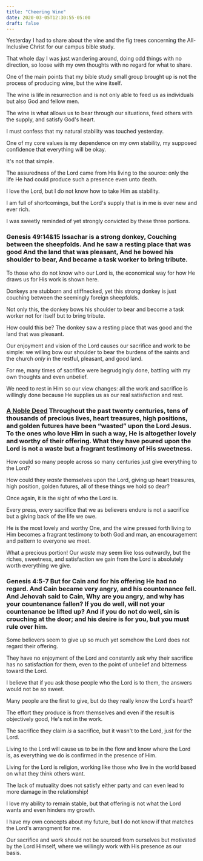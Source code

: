 ```yaml
---
title: "Cheering Wine"
date: 2020-03-05T12:30:55-05:00
draft: false
---
```


Yesterday I had to share about the vine and the fig trees concerning the All-Inclusive Christ for our campus bible study.

That whole day I was just wandering around, doing odd things with no direction, so loose with my own thoughts with no regard for what to share.

One of the main points that my bible study small group brought up is not the process of producing wine, but the wine itself.

The wine is life in resurrection and is not only able to feed us as individuals but also God and fellow men.

The wine is what allows us to bear through our situations, feed others with the supply, and satisfy God's heart.

I must confess that my natural stability was touched yesterday.

One of my core values is my dependence on my own stability, my supposed confidence that everything will be okay.

It's not that simple.

The assuredness of the Lord came from His living to the source: only the life He had could produce such a presence even unto death.

I love the Lord, but I do not know how to take Him as stability.

I am full of shortcomings, but the Lord's supply that is in me is ever new and ever rich.

I was sweetly reminded of yet strongly convicted by these three portions.

### **Genesis 49:14&15** Issachar is a strong donkey, Couching between the sheepfolds. And he saw a resting place that was good And the land that was pleasant, And he bowed his shoulder to bear, And became a task worker to bring tribute.

To those who do not know who our Lord is, the economical way for how He draws us for His work is shown here.

Donkeys are stubborn and stiffnecked, yet this strong donkey is just couching between the seemingly foreign sheepfolds.

Not only this, the donkey bows his shoulder to bear and become a task worker not for itself but to bring tribute.

How could this be? The donkey saw a resting place that was good and the land that was pleasant.

Our enjoyment and vision of the Lord causes our sacrifice and work to be simple: we willing bow our shoulder to bear the burdens of the saints and the church *only* in the restful, pleasant, and good land.

For me, many times of sacrifice were begrudgingly done, battling with my own thoughts and even unbelief.

We need to rest in Him so our view changes: all the work and sacrifice is willingly done because He supplies us as our real satisfaction and rest.

### [**A Noble Deed**](https://www.hymnal.net/en/hymn/ns/309) Throughout the past twenty centuries, tens of thousands of precious lives, heart treasures, high positions, and golden futures have been “wasted” upon the Lord Jesus. To the ones who love Him in such a way, He is altogether lovely and worthy of their offering. What they have poured upon the Lord is not a waste but a fragrant testimony of His sweetness.

How could so many people across so many centuries just give everything to the Lord?

How could they *waste* themselves upon the Lord, giving up heart treasures, high position, golden futures, all of these things we hold so dear?

Once again, it is the sight of who the Lord is.

Every press, every sacrifice that we as believers endure is not a sacrifice but a giving back of the life we owe.

He is the most lovely and worthy One, and the wine pressed forth living to Him becomes a fragrant testimony to both God and man, an encouragement and pattern to everyone we meet.

What a precious portion! Our *waste* may seem like loss outwardly, but the riches, sweetness, and satisfaction we gain from the Lord is absolutely worth everything we give.

### **Genesis 4:5-7** But for Cain and for his offering He had no regard. And Cain became very angry, and his countenance fell. And Jehovah said to Cain, Why are you angry, and why has your countenance fallen? If you do well, will not your countenance be lifted up? And if you do not do well, sin is crouching at the door; and his desire is for you, but you must rule over him.

Some believers seem to give up so much yet somehow  the Lord does not regard their offering.

They have no enjoyment of the Lord and constantly ask why their sacrifice has no satisfaction for them, even to the point of unbelief and bitterness toward the Lord.

I believe that if you ask those people who the Lord is to them, the answers would not be so sweet.

Many people are the first to give, but do they really know the Lord's heart?

The effort they produce is from themselves and even if the result is objectively good, He's not in the work.

The sacrifice they claim *is* a sacrifice, but it wasn't to the Lord, just for the Lord.

Living to the Lord will cause us to be in the flow and know where the Lord is, as everything we do is confirmed in the presence of Him.

Living for the Lord is religion, working like those who live in the world based on what they think others want.

The lack of mutuality does not satisfy either party and can even lead to more damage in the relationship!

I love my ability to remain stable, but that offering is not what the Lord wants and even hinders my growth.

I have my own concepts about my future, but I do not know if that matches the Lord's arrangment for me.

Our sacrifice and work should not be sourced from ourselves but motivated by the Lord Himself, where we willingly work with His presence as our basis.
